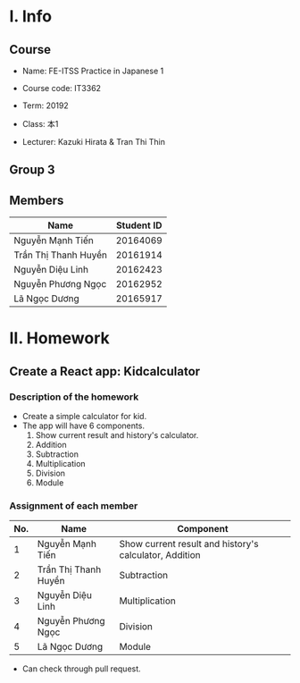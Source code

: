 # **I. Info** #

## Course ##

* Name: FE-ITSS Practice in Japanese 1

* Course code: IT3362
* Term: 20192
* Class: 本1
* Lecturer: Kazuki Hirata & Tran Thi Thin

## Group **3** ##

## Members ##

|Name|Student ID|
|----|----------|
|Nguyễn Mạnh Tiến|20164069|
|Trần Thị Thanh Huyền|20161914|
|Nguyễn Diệu Linh|20162423
|Nguyễn Phương Ngọc|20162952|
|Lã Ngọc Dương|20165917|

# **II. Homework** #

## Create a React app: Kidcalculator ##

### Description of the homework ###

* Create a simple calculator for kid.
* The app will have 6 components.
    1. Show current result and history's calculator.
    1. Addition
    1. Subtraction
    1. Multiplication
    1. Division
    1. Module

### Assignment of each member ###

|No.|Name|Component|
|---|----|-----|
|1|Nguyễn Mạnh Tiến|Show current result and history's calculator, Addition|
|2|Trần Thị Thanh Huyền|Subtraction|
|3|Nguyễn Diệu Linh|Multiplication|
|4|Nguyễn Phương Ngọc|Division|
|5|Lã Ngọc Dương|Module|

* Can check through pull request.
